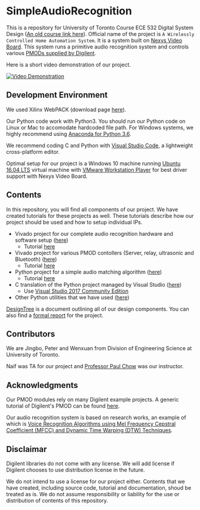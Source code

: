 # SimpleAudioRecognition

This is a repository for University of Toronto Course ECE 532 Digital System Design ([An old course link here](http://www.eecg.toronto.edu/~pc/courses/532/2007/)). Official name of the project is `A Wirelessly Controlled Home Automation System`. It is a system built on [Nexys Video Board](https://store.digilentinc.com/nexys-video-artix-7-fpga-trainer-board-for-multimedia-applications/). This system runs a primitive audio recognition system and controls various [PMODs supplied by Digilent](https://store.digilentinc.com/pmod-modules/).

Here is a short video demonstration of our project.

[![Video Demonstration](https://img.youtube.com/vi/ksYiwKTFCrY/0.jpg)](https://www.youtube.com/watch?v=ksYiwKTFCrY)

## Development Environment

We used Xilinx WebPACK (download page [here](https://www.xilinx.com/support/download.html)). 

Our Python code work with Python3. You should run our Python code on Linux or Mac to accomodate hardcoded file path. For Windows systems, we highly recommend using [Anaconda for Python 3.6](https://www.anaconda.com/download/). 

We recommend coding C and Python with [Visual Studio Code](https://code.visualstudio.com/), a lightweight cross-platform editor.

Optimal setup for our project is a Windows 10 machine running [Ubuntu 16.04 LTS](https://www.ubuntu.com/download/desktop) virtual machine with [VMware Workstation Player](https://www.vmware.com/products/workstation-player/workstation-player-evaluation.html) for best driver support with Nexys Video Board.

## Contents

In this repository, you will find all components of our project. We have created tutorials for these projects as well. These tutorials describe how our project should be used and how to setup individual IPs. 

 * Vivado project for our complete audio recognition hardware and software setup ([here](https://github.com/CaptainPenguins/SimpleAudioRecognition/tree/master/VivadoProject/Nexys-Video-DMA-BT-FFT-Full-Precision-Test))
    * Tutorial [here](https://github.com/CaptainPenguins/SimpleAudioRecognition/blob/master/doc/Floating_point_DMA_FFT_BT_Tutorial.pdf)
 * Vivado project for various PMOD contollers (Server, relay, ultrasonic and Bluetooth) ([here](https://github.com/CaptainPenguins/SimpleAudioRecognition/tree/master/VivadoProject/Nexys-Video-Hub))
    * Tutorial [here](https://github.com/CaptainPenguins/SimpleAudioRecognition/blob/master/doc/Hub_Board_PMOD_Tutorial.pdf)
 * Python project for a simple audio matching algorithm ([here](https://github.com/CaptainPenguins/SimpleAudioRecognition/tree/master/PythonProject))
    * Tutorial [here](https://github.com/CaptainPenguins/SimpleAudioRecognition/blob/master/PythonProject/JupyterNotebook/Instruction.ipynb)
 * C translation of the Python project managed by Visual Studio ([here](https://github.com/CaptainPenguins/SimpleAudioRecognition/tree/master/VisualStudioProject))
    * Use [Visual Studio 2017 Community Edition](https://www.visualstudio.com/downloads/)
 * Other Python utilities that we have used ([here](https://github.com/CaptainPenguins/SimpleAudioRecognition/tree/master/MicroblazePlotTools))

 [DesignTree](https://github.com/CaptainPenguins/SimpleAudioRecognition/blob/master/DesignTree.md) is a document outlining all of our design components. You can also find a [formal report](https://github.com/CaptainPenguins/SimpleAudioRecognition/blob/master/doc/FinalReport.pdf) for the project.


## Contributors

We are Jingbo, Peter and Wenxuan from Division of Engineering Science at University of Toronto. 

Naif was TA for our project and [Professor Paul Chow](http://www.eecg.toronto.edu/~pc/) was our instructor.


## Acknowledgments

Our PMOD modules rely on many Digilent example projects. A generic tutorial of Digilent's PMOD can be found [here](https://reference.digilentinc.com/learn/programmable-logic/tutorials/pmod-ips/start). 

Our audio recognition system is based on research works, an example of which is [Voice Recognition Algorithms using Mel Frequency Cepstral Coefficient (MFCC) and Dynamic Time Warping (DTW) Techniques](https://arxiv.org/ftp/arxiv/papers/1003/1003.4083.pdf). 


## Disclaimar
Digilent libraries do not come with any license. We will add license if Digilent chooses to use distribution license in the future.

We do not intend to use a license for our project either. Contents that we have created, including source code, tutorial and documentation, shoud be treated as is. We do not assume responsibility or liability for the use or distribution of contents of this repository.
